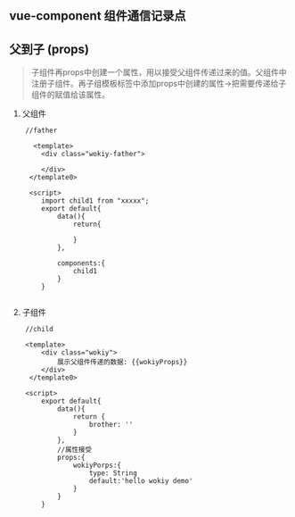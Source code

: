 ## vue-component 组件通信记录点

## 父到子 (props)

> 子组件再props中创建一个属性，用以接受父组件传递过来的值。父组件中注册子组件。再子组模板标签中添加props中创建的属性->把需要传递给子组件的赋值给该属性。

1. 父组件
```
    //father

      <template>
        <div class="wokiy-father">

        </div>
     </template0>  

     <script>
        import child1 from "xxxxx";
        export default{
            data(){
                return{

                }
            },

            components:{
                child1
            }
        }
    
```

2. 子组件

```
    //child

    <template>
        <div class="wokiy">
            展示父组件传递的数据: {{wokiyProps}}
        </div>
     </template0>      

    <script>
        export default{
            data(){
                return {
                    brother: ''
                }
            },
            //属性接受
            props:{
                wokiyPorps:{
                    type: String 
                    default:'hello wokiy demo'
                }
            }
        }
     
```



